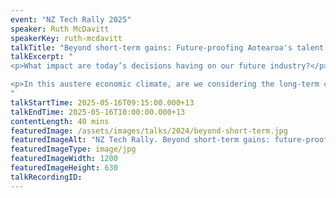 ```yaml
---
event: "NZ Tech Rally 2025"
speaker: Ruth McDavitt
speakerKey: ruth-mcdavitt
talkTitle: "Beyond short-term gains: Future-proofing Aotearoa's talent pipeline"
talkExcerpt: "  
<p>What impact are today’s decisions having on our future industry?</p> 

<p>In this austere economic climate, are we considering the long-term consequences for NZ's Tech sector? Everyone demands digital skills, but where will they come from? Ruth will share data and stories from a decade of supporting students and graduates, asking: What decisions can we make now to ensure a flourishing tech sector in Aotearoa in 10 or 20 years?</p>
"
talkStartTime: 2025-05-16T09:15:00.000+13
talkEndTime: 2025-05-16T10:00:00.000+13
contentLength: 40 mins
featuredImage: /assets/images/talks/2024/beyond-short-term.jpg
featuredImageAlt: "NZ Tech Rally. Beyond short-term gains: future-proofing Aotearoa's talent pipeline. A talk by Ruth McDavitt, CEO @ Summer of Tech. Friday 16th May 2025 @ Tākina, Wellington"
featuredImageType: image/jpg
featuredImageWidth: 1200
featuredImageHeight: 630
talkRecordingID:
---
```


